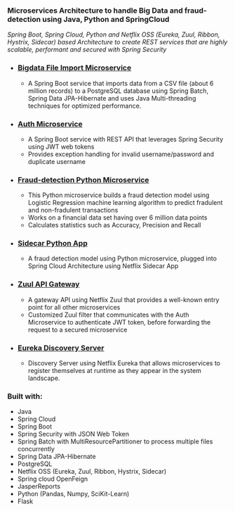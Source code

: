 ### Microservices Architecture to handle Big Data and fraud-detection using Java, Python and SpringCloud
_Spring Boot, Spring Cloud, Python and Netflix OSS (Eureka, Zuul, Ribbon, Hystrix, Sidecar) based Architecture to create REST services that are highly scalable, performant and secured with Spring Security_

- ### [Bigdata File Import Microservice](https://github.com/vjpal3/bigdata-import-microservice)
  - A Spring Boot service that imports data from a CSV file (about 6 million records) to a PostgreSQL database using Spring Batch, Spring Data JPA-Hibernate and uses Java Multi-threading techniques for optimized  performance.   

- ### [Auth Microservice](https://github.com/vjpal3/spring-security-microservice)
  - A Spring Boot service with REST API that leverages Spring Security using JWT web tokens
  - Provides exception handling for invalid username/password and duplicate username

- ### [Fraud-detection Python Microservice](https://github.com/vjpal3/Fraud-Detection-PythonML-Service)
  - This Python microservice builds a fraud detection model using Logistic Regression machine learning algorithm to predict fradulent and non-fradulent transactions 
  - Works on a financial data set having over 6 million data points
  - Calculates statistics such as Accuracy, Precision and Recall  

- ### [Sidecar Python App](https://github.com/vjpal3/sidecar-pythonML-service)
  - A fraud detection model using Python microservice, plugged into Spring Cloud Architecture using Netflix Sidecar App  

- ### [Zuul API Gateway](https://github.com/vjpal3/bigdata-zuul-gateway)
  - A gateway API using Netflix Zuul that provides a well-known entry point for all other microservices
  - Customized Zuul filter that communicates with the Auth Microservice to authenticate JWT token, before forwarding the request to a secured microservice

- ### [Eureka Discovery Server](https://github.com/vjpal3/bigdata-eureka-server)
  - Discovery Server using Netflix Eureka that allows microservices to register themselves at runtime as they appear in the system landscape. 

 ### Built with:
  - Java
  - Spring Cloud
  - Spring Boot
  - Spring Security with JSON Web Token
  - Spring Batch with MultiResourcePartitioner to process multiple files concurrently
  - Spring Data JPA-Hibernate
  - PostgreSQL
  - Netflix OSS (Eureka, Zuul, Ribbon, Hystrix, Sidecar)
  - Spring cloud OpenFeign
  - JasperReports
  - Python (Pandas, Numpy, SciKit-Learn) 
  - Flask